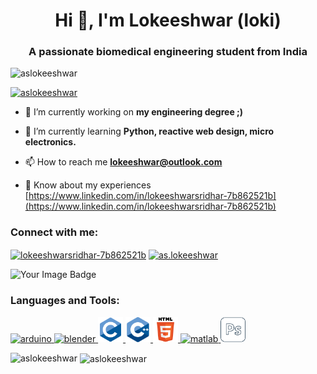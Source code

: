 <h1 align="center">Hi 👋, I'm Lokeeshwar (loki)</h1>
<h3 align="center">A passionate biomedical engineering student from India</h3>

<p align="left"> <img src="https://komarev.com/ghpvc/?username=aslokeeshwar&label=Profile%20views&color=0e75b6&style=flat" alt="aslokeeshwar" /> </p>

<p align="left"> <a href="https://github.com/ryo-ma/github-profile-trophy"><img src="https://github-profile-trophy.vercel.app/?username=aslokeeshwar" alt="aslokeeshwar" /></a> </p>

- 🔭 I’m currently working on **my engineering degree ;)**

- 🌱 I’m currently learning **Python, reactive web design, micro electronics.**

- 📫 How to reach me **lokeeshwar@outlook.com**

- 📄 Know about my experiences [https://www.linkedin.com/in/lokeeshwarsridhar-7b862521b](https://www.linkedin.com/in/lokeeshwarsridhar-7b862521b)

<h3 align="left">Connect with me:</h3>
<p align="left">
<a href="https://linkedin.com/in/lokeeshwarsridhar-7b862521b" target="blank"><img align="center" src="https://raw.githubusercontent.com/rahuldkjain/github-profile-readme-generator/master/src/images/icons/Social/linked-in-alt.svg" alt="lokeeshwarsridhar-7b862521b" height="30" width="40" /></a>
<a href="https://instagram.com/as.lokeeshwar" target="blank"><img align="center" src="https://raw.githubusercontent.com/rahuldkjain/github-profile-readme-generator/master/src/images/icons/Social/instagram.svg" alt="as.lokeeshwar" height="30" width="40" /></a>
</p>
<p><img src="https://tryhackme-badges.s3.amazonaws.com/lokidokii.png" alt="Your Image Badge" /></p>

<h3 align="left">Languages and Tools:</h3>
<p align="left"> <a href="https://www.arduino.cc/" target="_blank" rel="noreferrer"> <img src="https://cdn.worldvectorlogo.com/logos/arduino-1.svg" alt="arduino" width="40" height="40"/> </a> <a href="https://www.blender.org/" target="_blank" rel="noreferrer"> <img src="https://download.blender.org/branding/community/blender_community_badge_white.svg" alt="blender" width="40" height="40"/> </a> <a href="https://www.cprogramming.com/" target="_blank" rel="noreferrer"> <img src="https://raw.githubusercontent.com/devicons/devicon/master/icons/c/c-original.svg" alt="c" width="40" height="40"/> </a> <a href="https://www.w3schools.com/cpp/" target="_blank" rel="noreferrer"> <img src="https://raw.githubusercontent.com/devicons/devicon/master/icons/cplusplus/cplusplus-original.svg" alt="cplusplus" width="40" height="40"/> </a> <a href="https://www.w3.org/html/" target="_blank" rel="noreferrer"> <img src="https://raw.githubusercontent.com/devicons/devicon/master/icons/html5/html5-original-wordmark.svg" alt="html5" width="40" height="40"/> </a> <a href="https://www.mathworks.com/" target="_blank" rel="noreferrer"> <img src="https://upload.wikimedia.org/wikipedia/commons/2/21/Matlab_Logo.png" alt="matlab" width="40" height="40"/> </a> <a href="https://www.photoshop.com/en" target="_blank" rel="noreferrer"> <img src="https://raw.githubusercontent.com/devicons/devicon/master/icons/photoshop/photoshop-line.svg" alt="photoshop" width="40" height="40"/> </a> </p>

<p><img align="left" src="https://github-readme-stats.vercel.app/api/top-langs?username=aslokeeshwar&show_icons=true&locale=en&layout=compact" alt="aslokeeshwar" /></p>

<p>&nbsp;<img align="center" src="https://github-readme-stats.vercel.app/api?username=aslokeeshwar&show_icons=true&locale=en" alt="aslokeeshwar" /></p>
